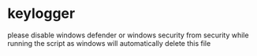 # keylogger
please disable windows defender or windows security from security while running the script as windows will automatically delete this file 
